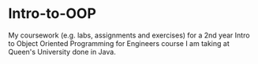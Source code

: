 # Intro-to-OOP
My coursework (e.g. labs, assignments and exercises) for a 2nd year Intro to Object Oriented Programming for Engineers course I am taking at Queen's University done in Java.
